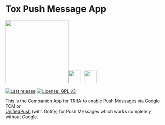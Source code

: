 # Tox Push Message App

<img src="https://raw.githubusercontent.com/zoff99/ToxAndroidRefImpl/zoff99/dev003/android-refimpl-app/app/src/main/res/drawable/web_hi_res_512.png" width="200"><img src="https://raw.githubusercontent.com/zoff99/tox_push_msg_app/master/doc/76251555.png" width="40">&nbsp;&nbsp;<img src="https://raw.githubusercontent.com/zoff99/tox_push_msg_app/master/doc/36410427.png" width="40">

[![Last release](https://img.shields.io/github/v/release/zoff99/tox_push_msg_app)](https://github.com/zoff99/tox_push_msg_app/releases/latest)
[![License: GPL v3](https://img.shields.io/badge/License-GPL%20v3-blue.svg)](https://www.gnu.org/licenses/gpl-3.0.en.html)

This is the Companion App for [TRIfA](https://github.com/zoff99/ToxAndroidRefImpl) to enable Push Messages via Google FCM or<br>
[UnifiedPush](https://unifiedpush.org/users/distributors/gotify/) (with Gotify) for Push Messages which works completely without Google.

